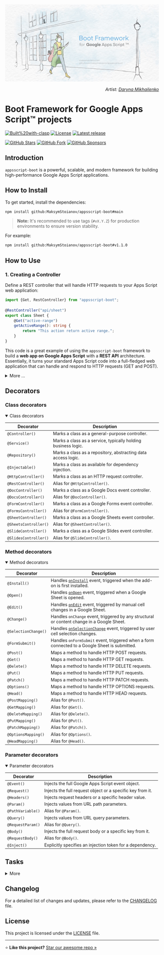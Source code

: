 <a name="top"></a>

![Project banner for Google Apps Script Boot Framework](docs/assets/google-apps-script-boot-author-MaksymStoianov-artist-DarynaMikhailenko.JPG)

<p align="right">
  <i>Artist: <a href="https://darynamikhailenko.com/?utm_source=github&utm_medium=readme&utm_campaign=appsscript-boot&utm_content=banner-artist-credit" title="Portfolio of Daryna Mikhailenko, the artist">Daryna Mikhailenko</a></i>
</p>

# Boot Framework for Google Apps Script™ projects

[![Built%20with-clasp](https://img.shields.io/badge/Built%20with-clasp-4285f4.svg)](https://github.com/google/clasp)
[![License](https://img.shields.io/github/license/MaksymStoianov/appsscript-boot?label=License)](LICENSE)
[![Latest release](https://img.shields.io/github/v/release/MaksymStoianov/appsscript-boot?label=Release)](https://github.com/MaksymStoianov/appsscript-boot/releases)

[![GitHub Stars](https://img.shields.io/github/stars/MaksymStoianov/appsscript-boot?style=social)](https://github.com/MaksymStoianov/appsscript-boot/stargazers)
[![GitHub Fork](https://img.shields.io/github/forks/MaksymStoianov/appsscript-boot?style=social)](https://github.com/MaksymStoianov/appsscript-boot/forks)
[![GitHub Sponsors](https://img.shields.io/github/sponsors/MaksymStoianov?style=social&logo=github)](https://github.com/sponsors/MaksymStoianov)

## Introduction

`appsscript-boot` is a powerful, scalable, and modern framework for building high-performance Google Apps Script
applications.

## How to Install

To get started, install the dependencies:

```bash
npm install github:MaksymStoianov/appsscript-boot#main
```

> **Note:** It's recommended to use tags (`#vX.Y.Z`) for production environments to ensure version stability.

For example:

```bash
npm install github:MaksymStoianov/appsscript-boot#v1.1.0
```

## How to Use

### 1. Creating a Controller

Define a REST controller that will handle HTTP requests to your Apps Script web application:

```TypeScript
import {Get, RestController} from "appsscript-boot";

@RestController("api/sheet")
export class Sheet {
    @Get("active-range")
    getActiveRange(): string {
        return "This action return active range.";
    }
}
```

This code is a great example of using the `appsscript-boot` framework to build a **web app on Google Apps Script** with
a **REST API** architecture. Essentially, it turns your standard Apps Script code into a full-fledged web application
that can handle and respond to HTTP requests (GET and POST).

<details><summary>More ...</summary>

#### Why is this needed?

Google Apps Script has simple `doGet` and `doPost` functions for handling web requests, but they're quite basic. To
build a
more complex application with multiple API endpoints, you'd have to write a lot of manual routing logic. This can
quickly become clunky and difficult to manage.

`appsscript-boot` solves this problem by providing decorators (`@RestController`, `@Get`) and automated routing. This
allows
you to structure your code in a way that is common in modern web frameworks like Express.js or NestJS.

The result is code that is more organized, readable, and scalable.

```TypeScript
import {App, Newable, Get, RestController} from "appsscript-boot";

/**
 * This JSDoc comment describes the `doGet` function.
 * It's the standard handler for GET requests in Google Apps Script.
 *
 * @param   event The GET request event object, containing request information.
 * @returns The result of the request processing, usually HTML content or JSON.
 */
// The `doGet` function is a mandatory entry point for web app GET requests.
export function doGet(event: GoogleAppsScript.Events.DoGet) {
    // Defines an array of controllers that the application will use.
    // In this case, only the `Sheet` class is used.
    const controllers: Newable[] = [Sheet];

    // Defines an array of providers (services) that will be available for injection.
    // There are no providers in this example.
    const providers: Newable[] = [];

    // Creates an application instance, passing it the list of controllers and providers.
    const app = App.create({
        controllers,
        providers
    });

    // Delegates the processing of the GET request to the created application instance.
    return app.doGet(event);
}

/**
 * This JSDoc comment describes the `doPost` function.
 * It's the standard handler for POST requests in Google Apps Script.
 *
 * @param event The POST request event object.
 * @returns The result of the request processing.
 */
// The `doPost` function is the entry point for web app POST requests.
export function doPost(event: GoogleAppsScript.Events.DoPost) {
    // Defines controllers for POST requests (same logic as for `doGet`).
    const controllers: Newable[] = [Sheet];

    // Defines providers (none here).
    const providers: Newable[] = [];

    // Creates an application instance.
    const app = App.create({
        controllers,
        providers
    });

    // Delegates the processing of the POST request to the application.
    return app.doPost(event);
}

/**
 * This JSDoc comment describes the `Sheet` class.
 * It acts as a REST controller for handling API requests.
 */
// The `@RestController` decorator declares this class as a controller and sets the base path to "api/sheet".
@RestController("api/sheet")
export class Sheet {
    /**
     * This JSDoc comment describes the `getActiveRange` method.
     * It is a handler for a GET request.
     */
    // The `@Get` decorator marks this method as a GET request handler and sets the endpoint path to "active-range".
    // The full path to this endpoint will be "api/sheet/active-range".
    @Get("active-range")
    // The method signature: it takes no arguments and returns a string.
    getActiveRange(): string {
        // The return value of the method.
        return "This action return active range.";
    }
}
```

#### How does it work?

The process is built on two key parts:

1. Entry Points (`doGet` and `doPost`): These are the only functions that Google Apps Script calls when it receives a
   web
   request. Instead of processing requests directly, they act as a "gateway." They initialize the application (
   `App.create`)
   with its controllers and then delegate all further processing to the framework's core handler.

2. Controllers (`@RestController`): The Sheet class is your controller. The `@RestController("api/sheet")` decorator
   tells
   the
   framework that this class will handle all requests starting with the `/api/sheet` path. The methods within this
   class (
   `getActiveRange`) become your endpoints. The `@Get("active-range")` decorator specifies that the method should handle
   GET
   requests to the `/api/sheet/active-range` path.

So, when a GET request comes in for `https://script.google.com/macros/s/.../exec?path=/api/sheet/active-range`, Apps
Script
calls `doGet`, which then passes the request to the framework. The framework parses the URL, finds the matching
controller (`Sheet`) and method (`getActiveRange`), executes it, and returns the result as an HTTP response.

This approach completely separates your request handling logic from the low-level details of Apps Script, making your
code **clean**, **modular**, and **maintainable**.

</details>

## Decorators

### Class decorators

<details open><summary>Class decorators</summary>

| Decorator             | Description                                                   |
|-----------------------|---------------------------------------------------------------|
| `@Controller()`       | Marks a class as a general-purpose controller.                |
| `@Service()`          | Marks a class as a service, typically holding business logic. |
| `@Repository()`       | Marks a class as a repository, abstracting data access logic. |
| `@Injectable()`       | Marks a class as available for dependency injection.          |
| `@HttpController()`   | Marks a class as an HTTP request controller.                  |
| `@RestController()`   | Alias for `@HttpController()`.                                |
| `@DocController()`    | Marks a class as a Google Docs event controller.              |
| `@DocsController()`   | Alias for `@DocController()`.                                 |
| `@FormController()`   | Marks a class as a Google Forms event controller.             |
| `@FormsController()`  | Alias for `@FormController()`.                                |
| `@SheetController()`  | Marks a class as a Google Sheets event controller.            |
| `@SheetsController()` | Alias for `@SheetController()`.                               |
| `@SlideController()`  | Marks a class as a Google Slides event controller.            |
| `@SlidesController()` | Alias for `@SlideController()`.                               |

</details>

### Method decorators

<details open><summary>Method decorators</summary>

| Decorator            | Description                                                                                                                                                  |
|----------------------|--------------------------------------------------------------------------------------------------------------------------------------------------------------|
| `@Install()`         | Handles [`onInstall`](https://developers.google.com/apps-script/guides/triggers#oninstalle) event, triggered when the add-on is first installed.             |
| `@Open()`            | Handles [`onOpen`](https://developers.google.com/apps-script/guides/triggers#onopene) event, triggered when a Google Sheet is opened.                        |
| `@Edit()`            | Handles [`onEdit`](https://developers.google.com/apps-script/guides/triggers#onedite) event, triggered by manual cell changes in a Google Sheet.             |
| `@Change()`          | Handles `onChange` event, triggered by any structural or content change in a Google Sheet.                                                                   |
| `@SelectionChange()` | Handles [`onSelectionChange`](https://developers.google.com/apps-script/guides/triggers#onselectionchangee) event, triggered by user cell selection changes. |
| `@FormSubmit()`      | Handles `onFormSubmit` event, triggered when a form connected to a Google Sheet is submitted.                                                                |
| `@Post()`            | Maps a method to handle HTTP POST requests.                                                                                                                  |
| `@Get()`             | Maps a method to handle HTTP GET requests.                                                                                                                   |
| `@Delete()`          | Maps a method to handle HTTP DELETE requests.                                                                                                                |
| `@Put()`             | Maps a method to handle HTTP PUT requests.                                                                                                                   |
| `@Patch()`           | Maps a method to handle HTTP PATCH requests.                                                                                                                 |
| `@Options()`         | Maps a method to handle HTTP OPTIONS requests.                                                                                                               |
| `@Head()`            | Maps a method to handle HTTP HEAD requests.                                                                                                                  |
| `@PostMapping()`     | Alias for `@Post()`.                                                                                                                                         |
| `@GetMapping()`      | Alias for `@Get()`.                                                                                                                                          |
| `@DeleteMapping()`   | Alias for `@Delete()`.                                                                                                                                       |
| `@PutMapping()`      | Alias for `@Put()`.                                                                                                                                          |
| `@PatchMapping()`    | Alias for `@Patch()`.                                                                                                                                        |
| `@OptionsMapping()`  | Alias for `@Options()`.                                                                                                                                      |
| `@HeadMapping()`     | Alias for `@Head()`.                                                                                                                                         |

</details>

### Parameter decorators

<details open><summary>Parameter decorators</summary>

| Decorator         | Description                                                |
|-------------------|------------------------------------------------------------|
| `@Event()`        | Injects the full Google Apps Script event object.          |
| `@Request()`      | Injects the full request object or a specific key from it. |
| `@Headers()`      | Injects request headers or a specific header value.        |
| `@Param()`        | Injects values from URL path parameters.                   |
| `@PathVariable()` | Alias for `@Param()`.                                      |
| `@Query()`        | Injects values from URL query parameters.                  |
| `@RequestParam()` | Alias for `@Query()`.                                      |
| `@Body()`         | Injects the full request body or a specific key from it.   |
| `@RequestBody()`  | Alias for `@Body()`.                                       |
| `@Inject()`       | Explicitly specifies an injection token for a dependency.  |

</details>

## Tasks

<details><summary>More</summary>

- [ ] Develop a `Cron` decorator for methods.
- [ ] Develop a `Response` decorator for parameters.

</details>

## Changelog

For a detailed list of changes and updates, please refer to the [CHANGELOG](CHANGELOG.md) file.

## License

This project is licensed under the [LICENSE](LICENSE) file.

---

⭐ **Like this project?** [Star our awesome repo »](https://github.com/MaksymStoianov/appsscript-boot)
